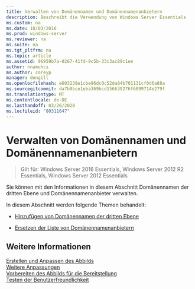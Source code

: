 ```yaml
---
title: Verwalten von Domänennamen und Domänennamenanbietern
description: Beschreibt die Verwendung von Windows Server Essentials
ms.custom: na
ms.date: 10/03/2016
ms.prod: windows-server
ms.reviewer: na
ms.suite: na
ms.tgt_pltfrm: na
ms.topic: article
ms.assetid: 96959b7a-0267-41fd-9c5b-33c3ac89c1ee
author: nnamuhcs
ms.author: coreyp
manager: dongill
ms.openlocfilehash: e603238e1cbe96dc0c52da84b701131cf0d6a88a
ms.sourcegitcommit: da7b9bce1eba369bcd156639276f6899714e279f
ms.translationtype: MT
ms.contentlocale: de-DE
ms.lasthandoff: 03/26/2020
ms.locfileid: "80311647"
---
```

# <a name="manage-domain-names-and-domain-name-providers"></a>Verwalten von Domänennamen und Domänennamenanbietern

>Gilt für: Windows Server 2016 Essentials, Windows Server 2012 R2 Essentials, Windows Server 2012 Essentials

Sie können mit den Informationen in diesem Abschnitt Domänennamen der dritten Ebene und Domänennamenanbieter verwalten.  
  
 In diesem Abschnitt werden folgende Themen behandelt:  
  
-   [Hinzufügen von Domänennamen der dritten Ebene](Add-Third-Level-Domain-Names.md)  
  
-   [Ersetzen der Liste von Domänennamenanbietern](Replace-the-List-of-Domain-Name-Providers.md)  
  
## <a name="see-also"></a>Weitere Informationen  
 [Erstellen und Anpassen des Abbilds](Creating-and-Customizing-the-Image.md)   
 [Weitere Anpassungen](Additional-Customizations.md)   
 [Vorbereiten des Abbilds für die Bereitstellung](Preparing-the-Image-for-Deployment.md)   
 [Testen der Benutzerfreundlichkeit](Testing-the-Customer-Experience.md)